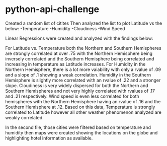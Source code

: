 # python-api-challenge

Created a random list of citites
Then analyzed the list to plot Latitude vs the below:
    -Temperature
    -Humidity
    -Cloudiness
    -Wind Speed

Linear Regressions were created and analyzed with the findings below:

For Latitude vs. Temperature both the Northern and Southern Hemispheres are strongly correlated at over .75 with the Northern Hemisphere being inversely correlated and the Southern Hemisphere being correlated and increasing in temperature as Latitude increases. For Humidity in the Northern Hemisphere, there is a lot more vaiability with only a rvalue of .09 and a slope of .1 showing a weak correlation. Humidity in the Southern Hemisphere is slightly more correlated with an rvalue of .22 and a stronger slope. Cloudiness is very widely dispersed for both the Northern and Southern Hemispheres and not very highly correlated with rvalues of .17 and .21 respectively. Wind speed is even less correlated for both hemispheres with the Northern Hemisphere having an rvalue of .16 and the Southern Hemisphere at .12. Based on this data, Temperature is strongly correlated to Latitude however all other weather phenomenon analyzed are weakly correlated.

In the second file, those cities were filtered based on temperature and humidity then maps were created showing the locations on the globe and highlighting hotel information as available.